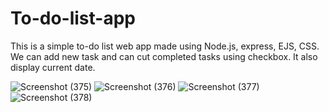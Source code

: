 # To-do-list-app

This is a simple to-do list web app made using  Node.js, express, EJS, CSS. 
We can add new task and can cut completed tasks using checkbox. 
It also display current date.

![Screenshot (375)](https://user-images.githubusercontent.com/69530279/128519196-ff18c5de-f149-48de-ba3e-a4d8adcda42a.png)
![Screenshot (376)](https://user-images.githubusercontent.com/69530279/128519220-bae48167-a813-43be-a7bf-eebba3dc6310.png)
![Screenshot (377)](https://user-images.githubusercontent.com/69530279/128519256-39209014-384e-4371-81e9-808299213a87.png)
![Screenshot (378)](https://user-images.githubusercontent.com/69530279/128519274-32e0a1ec-8361-46f2-8997-9e032a82133f.png)


